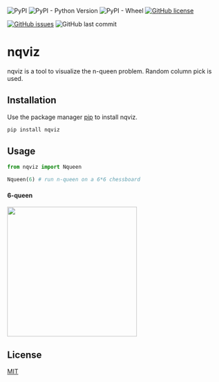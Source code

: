 ![PyPI](https://img.shields.io/pypi/v/nqviz?color=blue)
![PyPI - Python Version](https://img.shields.io/pypi/pyversions/nqviz?color=blue)
![PyPI - Wheel](https://img.shields.io/pypi/wheel/nqviz?color=blueviolet)
[![GitHub license](https://img.shields.io/github/license/jhan15/nqviz)](https://github.com/jhan15/nqviz/blob/master/license.txt)

[![GitHub issues](https://img.shields.io/github/issues/jhan15/nqviz)](https://github.com/jhan15/nqviz/issues)
![GitHub last commit](https://img.shields.io/github/last-commit/jhan15/nqviz?color=blue)

# nqviz 

nqviz is a tool to visualize the n-queen problem. Random column pick is used.

## Installation

Use the package manager [pip](https://pip.pypa.io/en/stable/) to install nqviz.

```bash
pip install nqviz
```

## Usage

```python
from nqviz import Nqueen

Nqueen(6) # run n-queen on a 6*6 chessboard
```

#### 6-queen

<img src="https://user-images.githubusercontent.com/62132206/120168297-0040cc80-c1ff-11eb-9a7a-de5e1568fc70.gif" width="300">

## License
[MIT](https://choosealicense.com/licenses/mit/)
